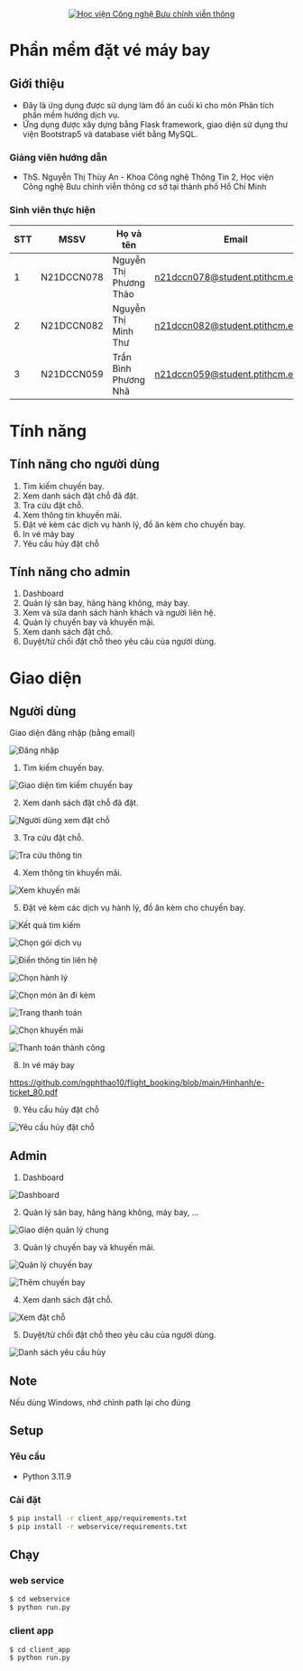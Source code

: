 <p align="center">
  <a href="https://ptithcm.edu.vn/" title="Học viên Công nghệ Bưu chính viễn thông cơ sở tại Tp Hồ Chí Minh" style="border: none;">
    <img src="https://daihoconline.edu.vn/wp-content/uploads/2022/12/logo_bcvt_transparent_Original_White-background_600px.png" alt="Học viện Công nghệ Bưu chính viễn thông">
  </a>
</p>

# Phần mềm đặt vé máy bay

## Giới thiệu

* Đây là ứng dụng được sử dụng làm đồ án cuối kì cho môn Phân tích phần mềm hướng dịch vụ.
* Ứng dụng được xây dựng bằng Flask framework, giao diện sử dụng thư viện Bootstrap5 và database viết bằng MySQL. 

### Giảng viên hướng dẫn

* ThS. Nguyễn Thị Thùy An - Khoa Công nghệ Thông Tin 2, Học viện Công nghệ Bưu chính viễn thông cơ sở tại thành phố Hồ Chí Minh

### Sinh viên thực hiện

|**STT**|**MSSV**  |  **Họ và tên**       |       **Email**                 |
|-------|----------|----------------------|---------------------------------|
|   1   |N21DCCN078|Nguyễn Thị Phương Thảo|n21dccn078@student.ptithcm.edu.vn|
|   2   |N21DCCN082|Nguyễn Thị Minh Thư   |n21dccn082@student.ptithcm.edu.vn|
|   3   |N21DCCN059|Trần Bình Phương Nhã         |n21dccn059@student.ptithcm.edu.vn|

# Tính năng
## Tính năng cho người dùng
1. Tìm kiếm chuyến bay.
2. Xem danh sách đặt chỗ đã đặt.
3. Tra cứu đặt chỗ.
4. Xem thông tin khuyến mãi.
5. Đặt vé kèm các dịch vụ hành lý, đồ ăn kèm cho chuyến bay.
6. In vé máy bay
7. Yêu cầu hủy đặt chỗ
   
## Tính năng cho admin
1. Dashboard
2. Quản lý sân bay, hãng hàng không, máy bay.
3. Xem và sửa danh sách hành khách và người liên hệ.
4. Quản lý chuyến bay và khuyến mãi.
5. Xem danh sách đặt chỗ.
6. Duyệt/từ chối đặt chỗ theo yêu câu của người dùng.

# Giao diện
## Người dùng
Giao diện đăng nhập (bằng email)

![Đăng nhập](https://github.com/ngphthao10/flight_booking/blob/main/Hinhanh/%C4%90%C4%83ng%20nh%E1%BA%ADp.png)

1. Tìm kiếm chuyến bay.

![Giao diện tìm kiếm chuyến bay](https://github.com/ngphthao10/flight_booking/blob/main/Hinhanh/Giao%20di%E1%BB%87n%20m%C3%A0n%20h%C3%ACnh%20ch%C3%ADnh.png)

2. Xem danh sách đặt chỗ đã đặt.

![Người dùng xem đặt chỗ](https://github.com/ngphthao10/flight_booking/blob/main/Hinhanh/Ng%C6%B0%E1%BB%9Di%20d%C3%B9ng%20xem%20%C4%91%E1%BA%B7t%20ch%E1%BB%97.png)

3. Tra cứu đặt chỗ.

![Tra cứu thông tin](https://github.com/ngphthao10/flight_booking/blob/main/Hinhanh/Tra%20c%E1%BB%A9u%20th%C3%B4ng%20tin.png)

4. Xem thông tin khuyến mãi.

![Xem khuyến mãi](https://github.com/ngphthao10/flight_booking/blob/main/Hinhanh/Xem%20khuy%E1%BA%BFn%20m%C3%A3i.png)
  
5. Đặt vé kèm các dịch vụ hành lý, đồ ăn kèm cho chuyến bay.

![Kết quả tìm kiếm](https://github.com/ngphthao10/flight_booking/blob/main/Hinhanh/K%E1%BA%BFt%20qu%E1%BA%A3%20t%C3%ACm%20ki%E1%BA%BFm.png)

![Chọn gói dịch vụ](https://github.com/ngphthao10/flight_booking/blob/main/Hinhanh/Ch%E1%BB%8Dn%20g%C3%B3i%20d%E1%BB%8Bch%20v%E1%BB%A5.png)

![Điền thông tin liên hệ](https://github.com/ngphthao10/flight_booking/blob/main/Hinhanh/Giao%20di%E1%BB%87n%20%C4%91i%E1%BB%81n%20th%C3%B4ng%20tin%20%C4%91%E1%BA%B7t%20ch%E1%BB%97.png)

![Chọn hành lý](https://github.com/ngphthao10/flight_booking/blob/main/Hinhanh/Ch%E1%BB%8Dn%20h%C3%A0nh%20l%C3%BD.png)

![Chọn món ăn đi kèm](https://github.com/ngphthao10/flight_booking/blob/main/Hinhanh/Ch%E1%BB%8Dn%20m%C3%B3n%20%C4%83n%20(2).png)

![Trang thanh toán](https://github.com/ngphthao10/flight_booking/blob/main/Hinhanh/Giao%20di%E1%BB%87n%20trang%20thanh%20to%C3%A1n%20v%C3%A0%20khuy%E1%BA%BFn%20m%C3%A3i.png)

![Chọn khuyến mãi](https://github.com/ngphthao10/flight_booking/blob/main/Hinhanh/Ch%E1%BB%8Dn%20khuy%E1%BA%BFn%20m%C3%A3i.png)

![Thanh toán thành công](https://github.com/ngphthao10/flight_booking/blob/main/Hinhanh/Thanh%20to%C3%A1n%20th%C3%A0nh%20c%C3%B4ng.png)

8. In vé máy bay

https://github.com/ngphthao10/flight_booking/blob/main/Hinhanh/e-ticket_80.pdf

9. Yêu cầu hủy đặt chỗ

![Yêu cầu hủy đặt chỗ](https://github.com/ngphthao10/flight_booking/blob/main/Hinhanh/Giao%20di%E1%BB%87n%20h%E1%BB%A7y%20%C4%91%E1%BA%B7t%20ch%E1%BB%97.png)

## Admin
1. Dashboard

![Dashboard](https://github.com/ngphthao10/flight_booking/blob/main/Hinhanh/Dashboard.png)
  
2. Quản lý sân bay, hãng hàng không, máy bay, ...

![Giao diện quản lý chung](https://github.com/ngphthao10/flight_booking/blob/main/Hinhanh/Giao%20di%E1%BB%87n%20trang%20qu%E1%BA%A3n%20l%C3%BD.png)

3. Quản lý chuyến bay và khuyến mãi.

![Quản lý chuyến bay](https://github.com/ngphthao10/flight_booking/blob/main/Hinhanh/Xem%20chuy%E1%BA%BFn%20bay.png)

![Thêm chuyến bay](https://github.com/ngphthao10/flight_booking/blob/main/Hinhanh/Th%C3%AAm%20chuy%E1%BA%BFn%20bay.png)

4. Xem danh sách đặt chỗ.

![Xem đặt chỗ](https://github.com/ngphthao10/flight_booking/blob/main/Hinhanh/Xem%20%C4%91%E1%BA%B7t%20ch%E1%BB%97.png)
  
5. Duyệt/từ chối đặt chỗ theo yêu câu của người dùng.

![Danh sách yêu cầu hủy](https://github.com/ngphthao10/flight_booking/blob/main/Hinhanh/Duy%E1%BB%87t%20ho%E1%BA%B7c%20t%E1%BB%AB%20ch%E1%BB%91i.png)

## Note
Nếu dùng Windows, nhớ chỉnh path lại cho đúng

## Setup
### Yêu cầu
- Python 3.11.9

### Cài đặt
```bash
$ pip install -r client_app/requirements.txt
$ pip install -r webservice/requirements.txt
```

## Chạy
### web service
```bash
$ cd webservice
$ python run.py
```

### client app
```bash
$ cd client_app
$ python run.py
```
